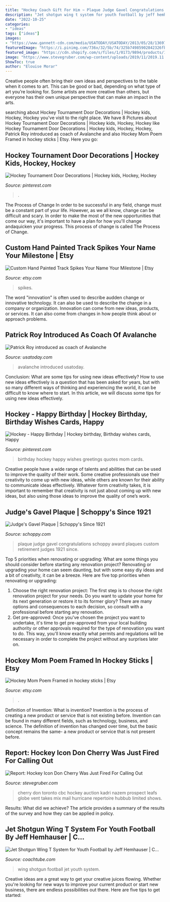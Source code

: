 ```yaml
---
title: "Hockey Coach Gift For Him ~ Plaque Judge Gavel Congratulations Schoppy Award Plaques Custom Retirement Judges 1921 Since"
description: "Jet shotgun wing t system for youth football by jeff hemhauser"
date: "2022-10-25"
categories:
- "ideas"
tags: ["ideas"]
images:
- "https://www.gannett-cdn.com/media/USATODAY/USATODAY/2013/05/28/1369771112000-AP-Avalanche-Roy-Hockey-1305281601_16_9.jpg?width=1810&amp;height=1020&amp;fit=crop&amp;format=pjpg&amp;auto=webp"
featuredImage: "https://i.pinimg.com/736x/32/5b/74/325b74985902842326fb4213bc234094.jpg"
featured_image: "https://cdn.shopify.com/s/files/1/0173/9894/products/1_5257970f-05da-486a-a0d4-fe4c5c11abe3_grande.png?v=1487977770"
image: "https://www.stevegruber.com/wp-content/uploads/2019/11/2019.11.12-10.46-stevegruber-5dca8d6aad243.jpg"
ShowToc: true
author: "Elouise Morar"
---
```



Creative people often bring their own ideas and perspectives to the table when it comes to art. This can be good or bad, depending on what type of art you’re looking for. Some artists are more creative than others, but everyone has their own unique perspective that can make an impact in the arts.

	

		
searching about Hockey Tournament Door Decorations | Hockey kids, Hockey, Hockey you've visit to the right place. We have 8 Pictures about Hockey Tournament Door Decorations | Hockey kids, Hockey, Hockey like Hockey Tournament Door Decorations | Hockey kids, Hockey, Hockey, Patrick Roy introduced as coach of Avalanche and also Hockey Mom Poem Framed in hockey sticks | Etsy. Here you go:
		
    
## Hockey Tournament Door Decorations | Hockey Kids, Hockey, Hockey

<img loading=lazy src="https://i.pinimg.com/736x/32/5b/74/325b74985902842326fb4213bc234094.jpg" onerror="this.onerror=null;this.src='https://tse4.mm.bing.net/th?id=OIP.rF4nlws_AQNq1rAtmt36nQHaJ3&amp;pid=15.1';" alt="Hockey Tournament Door Decorations | Hockey kids, Hockey, Hockey">

_Source: pinterest.com_

>. 

	

The Process of Change
In order to be successful in any field, change must be a constant part of your life. However, as we all know, change can be difficult and scary. In order to make the most of the new opportunities that come our way, it's important to have a plan for how you'll change andaquicken your progress. This process of change is called The Process of Change.

    
## Custom Hand Painted Track Spikes Your Name Your Milestone | Etsy

<img loading=lazy src="https://i.etsystatic.com/17868422/r/il/2aa659/1551431564/il_794xN.1551431564_ekxi.jpg" onerror="this.onerror=null;this.src='https://tse3.mm.bing.net/th?id=OIP.cwXAbFQfjaYcjPSemZpkAgHaEK&amp;pid=15.1';" alt="Custom Hand Painted Track Spikes Your Name Your Milestone | Etsy">

_Source: etsy.com_

>spikes. 

	

The word "innovation" is often used to describe audden change or innovative technology. It can also be used to describe the change in a company or organization. Innovation can come from new ideas, products, or services. It can also come from changes in how people think about or approach problems.

    
## Patrick Roy Introduced As Coach Of Avalanche

<img loading=lazy src="https://www.gannett-cdn.com/media/USATODAY/USATODAY/2013/05/28/1369771112000-AP-Avalanche-Roy-Hockey-1305281601_16_9.jpg?width=1810&amp;height=1020&amp;fit=crop&amp;format=pjpg&amp;auto=webp" onerror="this.onerror=null;this.src='https://tse4.mm.bing.net/th?id=OIP.iiajP79tYQ6nFA5QS0twsgHaEL&amp;pid=15.1';" alt="Patrick Roy introduced as coach of Avalanche">

_Source: usatoday.com_

>avalanche introduced usatoday. 

	

Conclusion: What are some tips for using new ideas effectively?
How to use new ideas effectively is a question that has been asked for years, but with so many different ways of thinking and experiencing the world, it can be difficult to know where to start. In this article, we will discuss some tips for using new ideas effectively.

    
## Hockey - Happy Birthday | Hockey Birthday, Birthday Wishes Cards, Happy

<img loading=lazy src="https://i.pinimg.com/736x/bb/6c/b2/bb6cb2b5dcd009264c27e45426e3c399--hockey-birthday-your-birthday.jpg" onerror="this.onerror=null;this.src='https://tse4.mm.bing.net/th?id=OIP.LUJwkQ-MIya0HI_SRejPiQAAAA&amp;pid=15.1';" alt="Hockey - Happy Birthday | Hockey birthday, Birthday wishes cards, Happy">

_Source: pinterest.com_

>birthday hockey happy wishes greetings quotes mom cards. 

	

Creative people have a wide range of talents and abilities that can be used to improve the quality of their work. Some creative professionals use their creativity to come up with new ideas, while others are known for their ability to communicate ideas effectively. Whatever form creativity takes, it is important to remember that creativity is not just about coming up with new ideas, but also using those ideas to improve the quality of one’s work.

    
## Judge&#039;s Gavel Plaque | Schoppy&#039;s Since 1921

<img loading=lazy src="https://cdn.shopify.com/s/files/1/0173/9894/products/1_5257970f-05da-486a-a0d4-fe4c5c11abe3_grande.png?v=1487977770" onerror="this.onerror=null;this.src='https://tse3.mm.bing.net/th?id=OIP.H-iSFbF8CyLkdSqY5L-8BwAAAA&amp;pid=15.1';" alt="Judge&#039;s Gavel Plaque | Schoppy&#039;s Since 1921">

_Source: schoppy.com_

>plaque judge gavel congratulations schoppy award plaques custom retirement judges 1921 since. 

	

Top 5 priorities when renovating or upgrading: What are some things you should consider before starting any renovation project?
Renovating or upgrading your home can seem daunting, but with some easy diy ideas and a bit of creativity, it can be a breeze. Here are five top priorities when renovating or upgrading: 
1. Choose the right renovation project: The first step is to choose the right renovation project for your needs. Do you want to update your home for its next generation or restore it to its former glory? There are many options and consequences to each decision, so consult with a professional before starting any renovation. 
2. Get pre-approved: Once you've chosen the project you want to undertake, it's time to get pre-approved from your local building authority or other approvals required for the type of renovation you want to do. This way, you'll know exactly what permits and regulations will be necessary in order to complete the project without any surprises later on.

    
## Hockey Mom Poem Framed In Hockey Sticks | Etsy

<img loading=lazy src="https://i.etsystatic.com/7787751/r/il/3d4dec/804284001/il_fullxfull.804284001_j1po.jpg" onerror="this.onerror=null;this.src='https://tse4.mm.bing.net/th?id=OIP.oJbXCSgKczB6cT3BffjskgHaLH&amp;pid=15.1';" alt="Hockey Mom Poem Framed in hockey sticks | Etsy">

_Source: etsy.com_

>. 

	

Definition of Invention: What is invention?
Invention is the process of creating a new product or service that is not existing before. Invention can be found in many different fields, such as technology, business, and science. The definition of invention has changed over time, but the basic concept remains the same- a new product or service that is not present before.

    
## Report: Hockey Icon Don Cherry Was Just Fired For Calling Out

<img loading=lazy src="https://www.stevegruber.com/wp-content/uploads/2019/11/2019.11.12-10.46-stevegruber-5dca8d6aad243.jpg" onerror="this.onerror=null;this.src='https://tse2.mm.bing.net/th?id=OIP.rqOsEi-OCqiw_qZPjP73AwHaEl&amp;pid=15.1';" alt="Report: Hockey Icon Don Cherry Was Just Fired For Calling Out">

_Source: stevegruber.com_

>cherry don toronto cbc hockey auction kadri nazem prospect leafs globe vent takes mix mail hurricane repertoire hubbub limited shows. 

	

Results: What did we achieve?
The article provides a summary of the results of the survey and how they can be applied in policy.

    
## Jet Shotgun Wing T System For Youth Football By Jeff Hemhauser | C...

<img loading=lazy src="https://coachtube.com/public/images/thumbs/very_big/Course/13058339.3dd203cdbf8b40a6478ebce82ec4c6a6.jpg" onerror="this.onerror=null;this.src='https://tse3.mm.bing.net/th?id=OIP.6lNS2MM31TUvja_bWseb3AHaEQ&amp;pid=15.1';" alt="Jet Shotgun Wing T System for Youth Football by Jeff Hemhauser | C...">

_Source: coachtube.com_

>wing shotgun football jet youth system. 

	

Creative ideas are a great way to get your creative juices flowing. Whether you're looking for new ways to improve your current product or start new business, there are endless possibilities out there. Here are five tips to get started:

